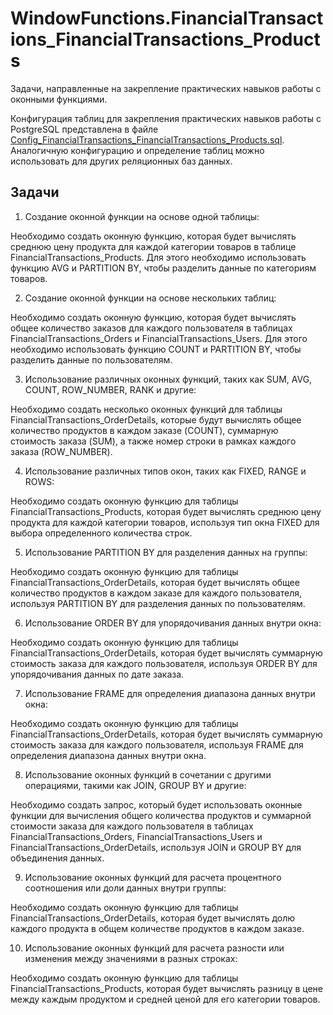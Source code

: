 # WindowFunctions.FinancialTransactions_FinancialTransactions_Products

Задачи, направленные на закрепление практических навыков работы с оконными функциями.

Конфигурация таблиц для закрепления практических навыков работы с PostgreSQL представлена в файле [Config_FinancialTransactions_FinancialTransactions_Products.sql](../../../src/algorithms/sql/postgresql/Config.FinancialTransactions_Products.sql). 
Аналогичную конфигурацию и определение таблиц можно использовать для других реляционных баз данных. 

## Задачи

1. Создание оконной функции на основе одной таблицы:

Необходимо создать оконную функцию, которая будет вычислять среднюю цену продукта для каждой категории товаров в таблице FinancialTransactions_Products. Для этого необходимо использовать функцию AVG и PARTITION BY, чтобы разделить данные по категориям товаров.

2. Создание оконной функции на основе нескольких таблиц:

Необходимо создать оконную функцию, которая будет вычислять общее количество заказов для каждого пользователя в таблицах FinancialTransactions_Orders и FinancialTransactions_Users. Для этого необходимо использовать функцию COUNT и PARTITION BY, чтобы разделить данные по пользователям.

3. Использование различных оконных функций, таких как SUM, AVG, COUNT, ROW_NUMBER, RANK и другие:

Необходимо создать несколько оконных функций для таблицы FinancialTransactions_OrderDetails, которые будут вычислять общее количество продуктов в каждом заказе (COUNT), суммарную стоимость заказа (SUM), а также номер строки в рамках каждого заказа (ROW_NUMBER).

4. Использование различных типов окон, таких как FIXED, RANGE и ROWS:

Необходимо создать оконную функцию для таблицы FinancialTransactions_Products, которая будет вычислять среднюю цену продукта для каждой категории товаров, используя тип окна FIXED для выбора определенного количества строк.

5. Использование PARTITION BY для разделения данных на группы:

Необходимо создать оконную функцию для таблицы FinancialTransactions_OrderDetails, которая будет вычислять общее количество продуктов в каждом заказе для каждого пользователя, используя PARTITION BY для разделения данных по пользователям.

6. Использование ORDER BY для упорядочивания данных внутри окна:

Необходимо создать оконную функцию для таблицы FinancialTransactions_OrderDetails, которая будет вычислять суммарную стоимость заказа для каждого пользователя, используя ORDER BY для упорядочивания данных по дате заказа.

7. Использование FRAME для определения диапазона данных внутри окна:

Необходимо создать оконную функцию для таблицы FinancialTransactions_OrderDetails, которая будет вычислять суммарную стоимость заказа для каждого пользователя, используя FRAME для определения диапазона данных внутри окна.

8. Использование оконных функций в сочетании с другими операциями, такими как JOIN, GROUP BY и другие:

Необходимо создать запрос, который будет использовать оконные функции для вычисления общего количества продуктов и суммарной стоимости заказа для каждого пользователя в таблицах FinancialTransactions_Orders, FinancialTransactions_Users и FinancialTransactions_OrderDetails, используя JOIN и GROUP BY для объединения данных.

9. Использование оконных функций для расчета процентного соотношения или доли данных внутри группы:

Необходимо создать оконную функцию для таблицы FinancialTransactions_OrderDetails, которая будет вычислять долю каждого продукта в общем количестве продуктов в каждом заказе.

10. Использование оконных функций для расчета разности или изменения между значениями в разных строках:

Необходимо создать оконную функцию для таблицы FinancialTransactions_Products, которая будет вычислять разницу в цене между каждым продуктом и средней ценой для его категории товаров.
